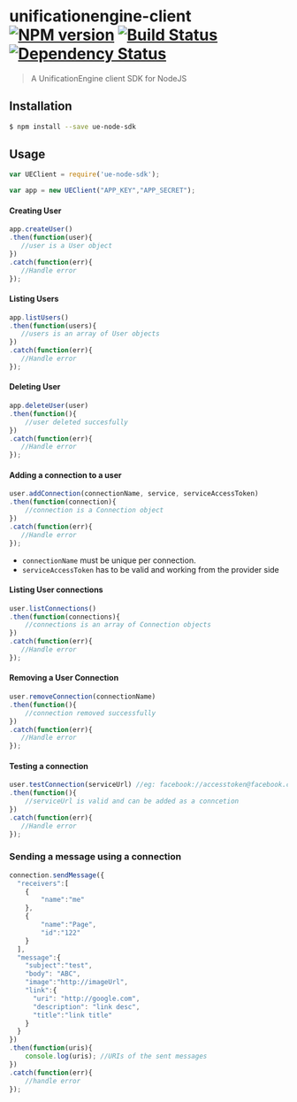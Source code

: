 # unificationengine-client [![NPM version][npm-image]][npm-url] [![Build Status][travis-image]][travis-url] [![Dependency Status][daviddm-image]][daviddm-url]
> A UnificationEngine client SDK for NodeJS

## Installation

```sh
$ npm install --save ue-node-sdk
```

## Usage

```js
var UEClient = require('ue-node-sdk');

var app = new UEClient("APP_KEY","APP_SECRET");
```

#### Creating User
```js
app.createUser()
.then(function(user){
   //user is a User object
})
.catch(function(err){
   //Handle error
});
```

#### Listing Users
```js
app.listUsers()
.then(function(users){
   //users is an array of User objects
})
.catch(function(err){
   //Handle error
});
```

#### Deleting User
```js
app.deleteUser(user)
.then(function(){
	//user deleted succesfully
})
.catch(function(err){
   //Handle error
});
```

#### Adding a connection to a user
```js
user.addConnection(connectionName, service, serviceAccessToken)
.then(function(connection){
	//connection is a Connection object
})
.catch(function(err){
   //Handle error
});
```

- `connectionName` must be unique per connection.
- `serviceAccessToken` has to be valid and working from the provider side


#### Listing User connections
```js
user.listConnections()
.then(function(connections){
	//connections is an array of Connection objects
})
.catch(function(err){
   //Handle error
});
```
#### Removing a User Connection
```js
user.removeConnection(connectionName)
.then(function(){
	//connection removed successfully
})
.catch(function(err){
   //Handle error
});
```

#### Testing a connection
```js
user.testConnection(serviceUrl) //eg: facebook://accesstoken@facebook.com
.then(function(){
	//serviceUrl is valid and can be added as a conncetion
})
.catch(function(err){
   //Handle error
});
```

### Sending a message using a connection
```js
connection.sendMessage({
  "receivers":[
    {
    	"name":"me"
    },
    {
    	"name":"Page",
    	"id":"122"
    }
  ],
  "message":{
    "subject":"test",
    "body": "ABC",            
    "image":"http://imageUrl",
    "link":{
      "uri": "http://google.com",
      "description": "link desc",
      "title":"link title"
    }
  }
})
.then(function(uris){
	console.log(uris); //URIs of the sent messages
})
.catch(function(err){
	//handle error
});

```








[npm-image]: https://badge.fury.io/js/unificationengine-client.svg
[npm-url]: https://npmjs.org/package/unificationengine-client
[travis-image]: https://travis-ci.org/daedlock/unificationengine-client.svg?branch=master
[travis-url]: https://travis-ci.org/daedlock/unificationengine-client
[daviddm-image]: https://david-dm.org/daedlock/unificationengine-client.svg?theme=shields.io
[daviddm-url]: https://david-dm.org/daedlock/unificationengine-client
